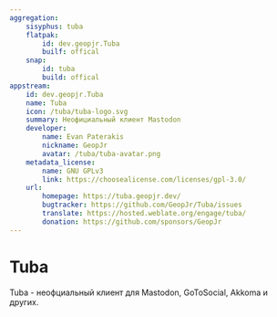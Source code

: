 ```yaml
---
aggregation:
    sisyphus: tuba
    flatpak:
        id: dev.geopjr.Tuba
        builf: offical
    snap:
        id: tuba
        build: offical
appstream:
    id: dev.geopjr.Tuba
    name: Tuba
    icon: /tuba/tuba-logo.svg
    summary: Неофициальный клиент Mastodon
    developer:
        name: Evan Paterakis
        nickname: GeopJr
        avatar: /tuba/tuba-avatar.png
    metadata_license:
        name: GNU GPLv3
        link: https://choosealicense.com/licenses/gpl-3.0/
    url:
        homepage: https://tuba.geopjr.dev/
        bugtracker: https://github.com/GeopJr/Tuba/issues
        translate: https://hosted.weblate.org/engage/tuba/
        donation: https://github.com/sponsors/GeopJr
---
```


# Tuba

Tuba - неофциальный клиент для Mastodon, GoToSocial, Akkoma и других.

<!--@include: @apps/_parts/install/content-repo.md-->
<!--@include: @apps/_parts/install/content-flatpak.md-->
<!--@include: @apps/_parts/install/content-snap.md-->
